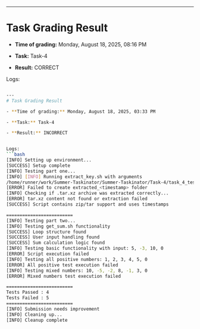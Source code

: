 
---
# Task Grading Result

- **Time of grading:** Monday, August 18, 2025, 08:16 PM

- **Task:** Task-4

- **Result:** CORRECT


Logs:
```bash

---
# Task Grading Result

- **Time of grading:** Monday, August 18, 2025, 03:33 PM

- **Task:** Task-4

- **Result:** INCORRECT


Logs:
```bash
[INFO] Setting up environment...
[SUCCESS] Setup complete
[INFO] Testing part one...
[INFO] [INFO] Running extract_key.sh with arguments
/home/runner/work/Summer-Taskinator/Summer-Taskinator/Task-4/task_4_test.sh: line 57: ./extract_key.sh: cannot execute: required file not found
[ERROR] Failed to create extracted_<timestamp> folder
[INFO] Checking if .tar.xz archive was extracted correctly...
[ERROR] tar.xz content not found or extraction failed
[SUCCESS] Script contains zip/tar support and uses timestamps

=========================
[INFO] Testing part two...
[INFO] Testing get_sum.sh functionality
[SUCCESS] Loop structure found
[SUCCESS] User input handling found
[SUCCESS] Sum calculation logic found
[INFO] Testing basic functionality with input: 5, -3, 10, 0
[ERROR] Script execution failed
[INFO] Testing all positive numbers: 1, 2, 3, 4, 5, 0
[ERROR] All positive test execution failed
[INFO] Testing mixed numbers: 10, -5, -2, 8, -1, 3, 0
[ERROR] Mixed numbers test execution failed

=========================
Tests Passed : 4
Tests Failed : 5
=========================
[INFO] Submission needs improvement
[INFO] Cleaning up...
[INFO] Cleanup complete
```
```
